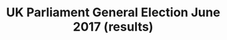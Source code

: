 ---
schema: default
title: UK Parliament General Election June 2017 (results)
organization: Renfrewshire Council
notes: UK Parliament General Election 8 June 2017 results for Paisley and Renfrewshire North and Paisley and Renfrewshire South.
resources:

  - name: UK Parliament General Election June 2017 (results) TABLE
  - url: 
  - format: TABLE

license: 
category:

  - Open Data

  - Renfrewshire

  - Democracy and Governance


  - 

maintainer: Tim Wisniewski
maintainer_email: tim@timwis.com
---